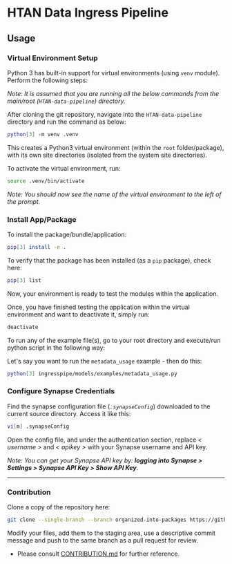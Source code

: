 # HTAN Data Ingress Pipeline

## Usage

### Virtual Environment Setup

Python 3 has built-in support for virtual environments (using `venv` module). Perform the following steps:

_Note: It is assumed that you are running all the below commands from the main/root (`HTAN-data-pipeline`) directory._

After cloning the git repository, navigate into the `HTAN-data-pipeline` directory and run the command as below:

```bash
python[3] -m venv .venv
```

This creates a Python3 virtual environment (within the `root` folder/package), with its own site directories (isolated from the system site directories).

To activate the virtual environment, run:

```bash
source .venv/bin/activate
```

_Note: You should now see the name of the virtual environment to the left of the prompt._

### Install App/Package

To install the package/bundle/application:

```bash
pip[3] install -e .
```

To verify that the package has been installed (as a `pip` package), check here:

```bash
pip[3] list
```

Now, your environment is ready to test the modules within the application.

Once, you have finished testing the application within the virtual environment and want to deactivate it, simply run:

```bash
deactivate
```

To run any of the example file(s), go to your root directory and execute/run python script in the following way:

Let's say you want to run the `metadata_usage` example - then do this:

```bash
python[3] ingresspipe/models/examples/metadata_usage.py
```

### Configure Synapse Credentials

Find the synapse configuration file (_`.synapseConfig`_) downloaded to the current source directory. Access it like this:

```bash
vi[m] .synapseConfig
```

Open the config file, and under the authentication section, replace _< username >_ and _< apikey >_ with your Synapse username and API key.

_Note: You can get your Synapse API key by: **logging into Synapse > Settings > Synapse API Key > Show API Key**_.

----

### Contribution

Clone a copy of the repository here:
      
```bash
git clone --single-branch --branch organized-into-packages https://github.com/Sage-Bionetworks/HTAN-data-pipeline.git
```

Modify your files, add them to the staging area, use a descriptive commit message and push to the same branch as a pull request for review.

* Please consult [CONTRIBUTION.md](https://github.com/Sage-Bionetworks/HTAN-data-pipeline/blob/organized-into-packages/CONTRIBUTION.md) for further reference.